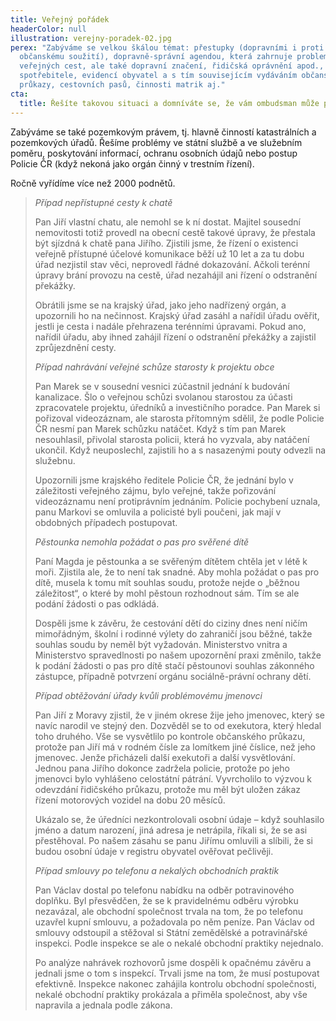 ```yaml
---
title: Veřejný pořádek
headerColor: null
illustration: verejny-poradek-02.jpg
perex: "Zabýváme se velkou škálou témat: přestupky (dopravními i proti
  občanskému soužití), dopravně-správní agendou, která zahrnuje problematiku
  veřejných cest, ale také dopravní značení, řidičská oprávnění apod., ochranou
  spotřebitele, evidencí obyvatel a s tím souvisejícím vydáváním občanských
  průkazy, cestovních pasů, činnosti matrik aj."
cta:
  title: Řešíte takovou situaci a domníváte se, že vám ombudsman může pomoct?
---
```

Zabýváme se také pozemkovým právem, tj. hlavně činností katastrálních a pozemkových úřadů. Řešíme problémy ve státní službě a ve služebním poměru, poskytování informací, ochranu osobních údajů nebo postup Policie ČR (když nekoná jako orgán činný v trestním řízení).

Ročně vyřídíme více než 2000 podnětů.



> *Případ nepřístupné cesty k chatě*
>
> Pan Jiří vlastní chatu, ale nemohl se k ní dostat. Majitel sousední nemovitosti totiž provedl na obecní cestě takové úpravy, že přestala být sjízdná k chatě pana Jiřího. Zjistili jsme, že řízení o existenci veřejně přístupné účelové komunikace běží už 10 let a za tu dobu úřad nezjistil stav věci, neprovedl řádné dokazování. Ačkoli terénní úpravy brání provozu na cestě, úřad nezahájil ani řízení o odstranění překážky.
>
> Obrátili jsme se na krajský úřad, jako jeho nadřízený orgán, a upozornili ho na nečinnost. Krajský úřad zasáhl a nařídil úřadu ověřit, jestli je cesta i nadále přehrazena terénními úpravami. Pokud ano, nařídil úřadu, aby ihned zahájil řízení o odstranění překážky a zajistil zprůjezdnění cesty.
>
> *Případ nahrávání veřejné schůze starosty k projektu obce*
>
> Pan Marek se v sousední vesnici zúčastnil jednání k budování kanalizace. Šlo o veřejnou schůzi svolanou starostou za účasti zpracovatele projektu, úředníků a investičního poradce. Pan Marek si pořizoval videozáznam, ale starosta přítomným sdělil, že podle Policie ČR nesmí pan Marek schůzku natáčet. Když s tím pan Marek nesouhlasil, přivolal starosta policii, která ho vyzvala, aby natáčení ukončil. Když neuposlechl, zajistili ho a s nasazenými pouty odvezli na služebnu.
>
> Upozornili jsme krajského ředitele Policie ČR, že jednání bylo v záležitosti veřejného zájmu, bylo veřejné, takže pořizování videozáznamu není protiprávním jednáním. Policie pochybení uznala, panu Markovi se omluvila a policisté byli poučeni, jak mají v obdobných případech postupovat.
>
> *Pěstounka nemohla požádat o pas pro svěřené dítě*
>
> Paní Magda je pěstounka a se svěřeným dítětem chtěla jet v létě k moři. Zjistila ale, že to není tak snadné. Aby mohla požádat o pas pro dítě, musela k tomu mít souhlas soudu, protože nejde o „běžnou záležitost“, o které by mohl pěstoun rozhodnout sám. Tím se ale podání žádosti o pas odkládá.
>
> Dospěli jsme k závěru, že cestování dětí do ciziny dnes není ničím mimořádným, školní i rodinné výlety do zahraničí jsou běžné, takže souhlas soudu by neměl být vyžadován. Ministerstvo vnitra a Ministerstvo spravedlnosti po našem upozornění praxi změnilo, takže k podání žádosti o pas pro dítě stačí pěstounovi souhlas zákonného zástupce, případně potvrzení orgánu sociálně-právní ochrany dětí.
>
> *Případ obtěžování úřady kvůli problémovému jmenovci*
>
> Pan Jiří z Moravy zjistil, že v jiném okrese žije jeho jmenovec, který se navíc narodil ve stejný den. Dozvěděl se to od exekutora, který hledal toho druhého. Vše se vysvětlilo po kontrole občanského průkazu, protože pan Jiří má v rodném čísle za lomítkem jiné číslice, než jeho jmenovec. Jenže přicházeli další exekutoři a další vysvětlování. Jednou pana Jiřího dokonce zadržela policie, protože po jeho jmenovci bylo vyhlášeno celostátní pátrání. Vyvrcholilo to výzvou k odevzdání řidičského průkazu, protože mu měl být uložen zákaz řízení motorových vozidel na dobu 20 měsíců.
>
> Ukázalo se, že úředníci nezkontrolovali osobní údaje – když souhlasilo jméno a datum narození, jiná adresa je netrápila, říkali si, že se asi přestěhoval. Po našem zásahu se panu Jiřímu omluvili a slíbili, že si budou osobní údaje v registru obyvatel ověřovat pečlivěji.
>
> *Případ smlouvy po telefonu a nekalých obchodních praktik*
>
> Pan Václav dostal po telefonu nabídku na odběr potravinového doplňku. Byl přesvědčen, že se k pravidelnému odběru výrobku nezavázal, ale obchodní společnost trvala na tom, že po telefonu uzavřel kupní smlouvu, a požadovala po něm peníze. Pan Václav od smlouvy odstoupil a stěžoval si Státní zemědělské a potravinářské inspekci. Podle inspekce se ale o nekalé obchodní praktiky nejednalo.
>
> Po analýze nahrávek rozhovorů jsme dospěli k opačnému závěru a jednali jsme o tom s inspekcí. Trvali jsme na tom, že musí postupovat efektivně. Inspekce nakonec zahájila kontrolu obchodní společnosti, nekalé obchodní praktiky prokázala a přiměla společnost, aby vše napravila a jednala podle zákona.